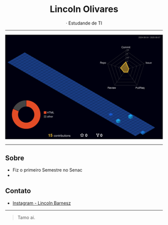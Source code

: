 <h1 align="center">Lincoln Olivares </h1>

<p align="center">
   · Estudande de TI 
</p>

---

![](profile-3d-contrib/profile-night-view.svg)

---

## Sobre

- Fiz o primeiro Semestre no Senac
- 
## Contato

- [Instagram - Lincoln Barnesz](https://www.instagram.com/lincoln_barnesz/profilecard/?igsh=czZ6bXUxb2t1bzR0)

---

> Tamo ai.
